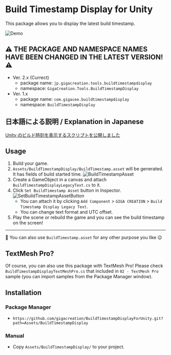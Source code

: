 # Build Timestamp Display for Unity

This package allows you to display the latest build timestamp.

![Demo](https://user-images.githubusercontent.com/5264444/221815340-64b9bf2c-1b11-4390-845e-937102f98af9.jpg)

## :warning: THE PACKAGE AND NAMESPACE NAMES HAVE BEEN CHANGED IN THE LATEST VERSION! :warning:

- Ver. 2.x (Currect)
    - package name: `jp.gigacreation.tools.buildtimestampdisplay`
    - namespace: `GigaCreation.Tools.BuildTimestampDisplay`
- Ver. 1.x
    - package name: `com.gigacee.buildtimestampdisplay`
    - namespace: `BuildTimestampDisplay`

## 日本語による説明 / Explanation in Japanese

[Unity のビルド時刻を表示するスクリプトを公開しました](https://blog.gigacreation.jp/entry/2020/10/10/123134)

## Usage

1. Build your game.
1. `Assets/BuildTimestampDisplay/BuildTimestamp.asset` will be generated. It has fields of build started time.
![BuildTimestampAsset](https://user-images.githubusercontent.com/5264444/221815939-31b7211a-92cf-48ab-b2f2-8ec0c7c67b5e.jpg)
1. Create a GameObject in a canvas and attach `BuildTimestampDisplayLegacyText.cs` to it.
1. Click `Set BuildTimestamp Asset` button in Inspector.
![SetBuildTimestampAssetButton](https://user-images.githubusercontent.com/5264444/221816887-8158c410-3023-48a5-8981-b849f71c5500.jpg)
    - You can attach it by clicking `Add Component` > `GIGA CREATION` > `Build Timestamp Display Legacy Text`.
    - You can change text format and UTC offset.
1. Play the scene or rebuild the game and you can see the build timestamp on the screen!

---

:memo: You can also use `BuildTimestamp.asset` for any other purpose you like :wink:

## TextMesh Pro?

Of course, you can also use this package with TextMesh Pro! Please check `BuildTimestampDisplayTextMeshPro.cs` that included in `02 - TextMesh Pro` sample (you can import samples from the Package Manager window).

## Installation

### Package Manager

- `https://github.com/gigacreation/BuildTimestampDisplayForUnity.git?path=Assets/BuildTimestampDisplay`

### Manual

- Copy `Assets/BuildTimestampDisplay/` to your project.
